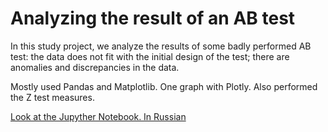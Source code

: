 # Analyzing the result of an AB test

In this study project, we analyze the results of some badly performed AB test: the data does not fit with the initial design of the test; there are anomalies and discrepancies in the data.

Mostly used Pandas and Matplotlib. One graph with Plotly. Also performed the Z test measures.

[Look at the Jupyther Notebook. In Russian](https://github.com/nicolayoguy/praktikum-projects/blob/main/ab_test/ab_test.ipynb)
